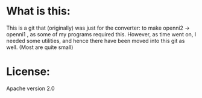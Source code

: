 # What is this:

This is a git that (originally) was just for the converter: to make openni2 -> openni1 , as some of my programs required this.
However, as time went on, I needed some utilities, and hence there have been moved into this git as well. (Most are quite small)

# License:

Apache version 2.0
